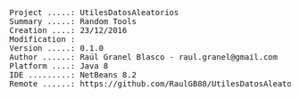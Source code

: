 <pre>
Project .....: UtilesDatosAleatorios
Summary .....: Random Tools
Creation ....: 23/12/2016
Modification : 
Version .....: 0.1.0
Author ......: Raúl Granel Blasco - raul.granel@gmail.com
Platform ....: Java 8
IDE .........: NetBeans 8.2
Remote ......: https://github.com/RaulGB88/UtilesDatosAleatorios.git
</pre>


